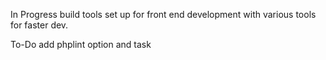 In Progress build tools set up for front end development with various tools for faster dev.

To-Do
add phplint option and task

